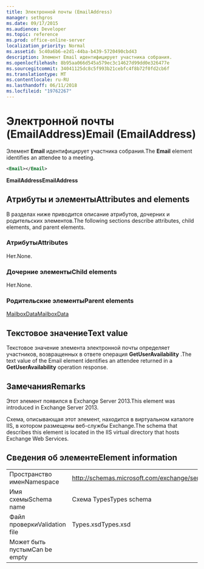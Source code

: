 ```yaml
---
title: Электронной почты (EmailAddress)
manager: sethgros
ms.date: 09/17/2015
ms.audience: Developer
ms.topic: reference
ms.prod: office-online-server
localization_priority: Normal
ms.assetid: 5c40a6b6-e2d1-44ba-b439-5720490cbd43
description: Элемент Email идентифицирует участника собрания.
ms.openlocfilehash: 8b95aa066d545a579ec3c14627d99dd0e326477e
ms.sourcegitcommit: 34041125dc8c5f993b21cebfc4f8b72f0fd2cb6f
ms.translationtype: MT
ms.contentlocale: ru-RU
ms.lasthandoff: 06/11/2018
ms.locfileid: "19762267"
---
```

# <a name="email-emailaddress"></a><span data-ttu-id="cafda-103">Электронной почты (EmailAddress)</span><span class="sxs-lookup"><span data-stu-id="cafda-103">Email (EmailAddress)</span></span>

<span data-ttu-id="cafda-104">Элемент **Email** идентифицирует участника собрания.</span><span class="sxs-lookup"><span data-stu-id="cafda-104">The **Email** element identifies an attendee to a meeting.</span></span> 
  
```XML
<Email></Email>
```

 <span data-ttu-id="cafda-105">**EmailAddress**</span><span class="sxs-lookup"><span data-stu-id="cafda-105">**EmailAddress**</span></span>
## <a name="attributes-and-elements"></a><span data-ttu-id="cafda-106">Атрибуты и элементы</span><span class="sxs-lookup"><span data-stu-id="cafda-106">Attributes and elements</span></span>

<span data-ttu-id="cafda-107">В разделах ниже приводится описание атрибутов, дочерних и родительских элементов.</span><span class="sxs-lookup"><span data-stu-id="cafda-107">The following sections describe attributes, child elements, and parent elements.</span></span>
  
### <a name="attributes"></a><span data-ttu-id="cafda-108">Атрибуты</span><span class="sxs-lookup"><span data-stu-id="cafda-108">Attributes</span></span>

<span data-ttu-id="cafda-109">Нет.</span><span class="sxs-lookup"><span data-stu-id="cafda-109">None.</span></span>
  
### <a name="child-elements"></a><span data-ttu-id="cafda-110">Дочерние элементы</span><span class="sxs-lookup"><span data-stu-id="cafda-110">Child elements</span></span>

<span data-ttu-id="cafda-111">Нет.</span><span class="sxs-lookup"><span data-stu-id="cafda-111">None.</span></span>
  
### <a name="parent-elements"></a><span data-ttu-id="cafda-112">Родительские элементы</span><span class="sxs-lookup"><span data-stu-id="cafda-112">Parent elements</span></span>

[<span data-ttu-id="cafda-113">MailboxData</span><span class="sxs-lookup"><span data-stu-id="cafda-113">MailboxData</span></span>](mailboxdata.md)
  
## <a name="text-value"></a><span data-ttu-id="cafda-114">Текстовое значение</span><span class="sxs-lookup"><span data-stu-id="cafda-114">Text value</span></span>

<span data-ttu-id="cafda-115">Текстовое значение элемента электронной почты определяет участников, возвращенных в ответе операция **GetUserAvailability** .</span><span class="sxs-lookup"><span data-stu-id="cafda-115">The text value of the Email element identifies an attendee returned in a **GetUserAvailability** operation response.</span></span> 
  
## <a name="remarks"></a><span data-ttu-id="cafda-116">Замечания</span><span class="sxs-lookup"><span data-stu-id="cafda-116">Remarks</span></span>

<span data-ttu-id="cafda-117">Этот элемент появился в Exchange Server 2013.</span><span class="sxs-lookup"><span data-stu-id="cafda-117">This element was introduced in Exchange Server 2013.</span></span>
  
<span data-ttu-id="cafda-118">Схема, описывающая этот элемент, находится в виртуальном каталоге IIS, в котором размещены веб-службы Exchange.</span><span class="sxs-lookup"><span data-stu-id="cafda-118">The schema that describes this element is located in the IIS virtual directory that hosts Exchange Web Services.</span></span>
  
## <a name="element-information"></a><span data-ttu-id="cafda-119">Сведения об элементе</span><span class="sxs-lookup"><span data-stu-id="cafda-119">Element information</span></span>

|||
|:-----|:-----|
|<span data-ttu-id="cafda-120">Пространство имен</span><span class="sxs-lookup"><span data-stu-id="cafda-120">Namespace</span></span>  <br/> |http://schemas.microsoft.com/exchange/services/2006/types  <br/> |
|<span data-ttu-id="cafda-121">Имя схемы</span><span class="sxs-lookup"><span data-stu-id="cafda-121">Schema name</span></span>  <br/> |<span data-ttu-id="cafda-122">Схема Types</span><span class="sxs-lookup"><span data-stu-id="cafda-122">Types schema</span></span>  <br/> |
|<span data-ttu-id="cafda-123">Файл проверки</span><span class="sxs-lookup"><span data-stu-id="cafda-123">Validation file</span></span>  <br/> |<span data-ttu-id="cafda-124">Types.xsd</span><span class="sxs-lookup"><span data-stu-id="cafda-124">Types.xsd</span></span>  <br/> |
|<span data-ttu-id="cafda-125">Может быть пустым</span><span class="sxs-lookup"><span data-stu-id="cafda-125">Can be empty</span></span>  <br/> ||
   

